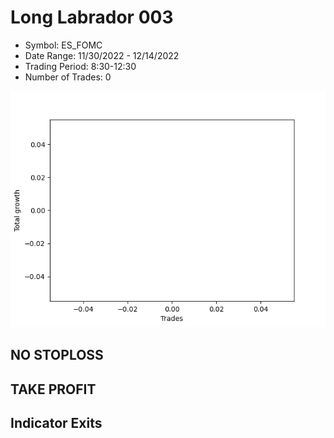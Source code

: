 # Long Labrador 003 
- Symbol: ES_FOMC
- Date Range: 11/30/2022 - 12/14/2022
- Trading Period: 8:30-12:30
- Number of Trades: 0

![Plot](LongLabrador003ES_FOMC.png)
## NO STOPLOSS














## TAKE PROFIT











## Indicator Exits

